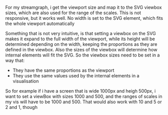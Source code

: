 For my streamgraph, i get the viewport size and map it to the SVG
viewbox sizes, which are also used for the range of the scales. This
is not responsive, but it works well. No width is set to the SVG
element, which fits the whole viewport automatically

Something that is not very intuitive, is that setting a viewbox on the
SVG makes it expand to the full width of the viewport, while its
height will be determined depending on the width, keeping the
proportions as they are defined in the viewbox. Also the sizes of the
viewbox will determine how internal elements will fit the SVG. So the
viewbox sizes need to be set in a way that:

- They have the same proportions as the viewport
- They use the same values used by the internal elements in a visualisation

So for example if i have a screen that is wide 1000px and heigh 500px,
i want to set a viewBox with sizes 1000 and 500, and the ranges of
scales in my vis will have to be 1000 and 500. That would also work
with 10 and 5 or 2 and 1, though
